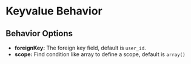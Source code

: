 Keyvalue Behavior
=================

Behavior Options
----------------

* **foreignKey:** The foreign key field, default is ```user_id```.
* **scope:** Find condition like array to define a scope, default is ```array()```
